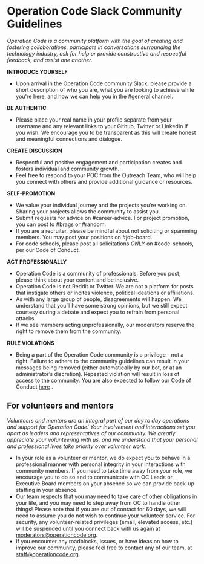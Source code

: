 # Operation Code Slack Community Guidelines

*Operation Code is a community platform with the goal of creating and fostering collaborations, participate in conversations surrounding the technology industry, ask for help or provide constructive and respectful feedback, and assist one another.*

**INTRODUCE YOURSELF**
* Upon arrival in the Operation Code community Slack, please provide a short description of who you are, what you are looking to achieve while you're here, and how we can help you in the #general channel. 

**BE AUTHENTIC**
* Please place your real name in your profile separate from your username and any relevant links to your Github, Twitter or LinkedIn if you wish. We encourage you to be transparent as this will create honest and meaningful connections and dialogue.

**CREATE DISCUSSION**
* Respectful and positive engagement and participation creates and fosters individual and community growth.
* Feel free to respond to your POC from the Outreach Team, who will help you connect with others and provide additional guidance or resources.

**SELF-PROMOTION**
* We value your individual journey and the projects you’re working on. Sharing your projects allows the community to assist you.
* Submit requests for advice on #career-advice. For project promotion, you can post to #brags or #random.
* If you are a recruiter, please be mindful about not soliciting or spamming members. You may post your positions on #job-board.
* For code schools, please post all solicitations *ONLY* on #code-schools, per our Code of Conduct.

**ACT PROFESSIONALLY**
* Operation Code is a community of professionals. Before you post, please think about your content and be inclusive.
* Operation Code is not Reddit or Twitter. We are not a platform for posts that instigate others or incites violence, political ideations or affiliations.
* As with any large group of people, disagreements will happen. We understand that you’ll have some strong opinions, but we still expect courtesy during a debate and expect you to refrain from personal attacks.
* If we see members acting unprofessionally, our moderators reserve the right to remove them from the community.

**RULE VIOLATIONS**
* Being a part of the Operation Code community is a privilege - not a right. Failure to adhere to the community guidelines can result in your messages being removed (either automatically by our bot, or at an administrator’s discretion). Repeated violation will result in loss of access to the community. You are also expected to follow our Code of Conduct [ here](https://github.com/OperationCode/operationcode_docs/blob/master/community/code_of_conduct.md) .

## For volunteers and mentors
*Volunteers and mentors are an integral part of our day to day operations and support for Operation Code! Your involvement and interactions set you apart as leaders and representatives of our community. We greatly appreciate your volunteering with us, and we understand that your personal and professional lives take priority over volunteer work.*

* In your role as a volunteer or mentor, we do expect you to behave in a professional manner with personal integrity in your interactions with community members. If you need to take time away from your role, we encourage you to do so and to communicate with OC Leads or Executive Board members on your absence so we can provide back-up staffing in your absence.
* Our team respects that you may need to take care of other obligations in your life, and you may need to step away from OC to handle other things! Please note that if you are out of contact for 60 days, we will need to assume you do not wish to continue your volunteer service. For security, any volunteer-related privileges (email, elevated access, etc.) will be suspended until you connect back with us again at moderators@operationcode.org.
* If you encounter any roadblocks, issues, or have ideas on how to improve our community, please feel free to contact any of our team, at staff@operationcode.org.
